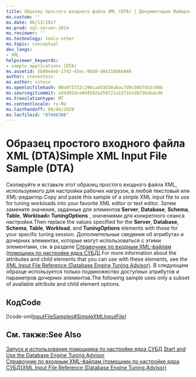 ```yaml
---
title: Образец простого входного файла XML (DTA) | Документация Майкрософт
ms.custom: ''
ms.date: 06/13/2017
ms.prod: sql-server-2014
ms.reviewer: ''
ms.technology: tools-other
ms.topic: conceptual
dev_langs:
- XML
helpviewer_keywords:
- sample applications [DTA]
ms.assetid: 5b00e4eb-1742-43ec-98d8-d84216b6b840
author: stevestein
ms.author: sstein
ms.openlocfilehash: 00a973732c296cadd3d38a6ac7d9c50b7da3c90b
ms.sourcegitcommit: ad4d92dce894592a259721a1571b1d8736abacdb
ms.translationtype: MT
ms.contentlocale: ru-RU
ms.lasthandoff: 08/04/2020
ms.locfileid: "87666308"
---
```

# <a name="simple-xml-input-file-sample-dta"></a><span data-ttu-id="46bc0-102">Образец простого входного файла XML (DTA)</span><span class="sxs-lookup"><span data-stu-id="46bc0-102">Simple XML Input File Sample (DTA)</span></span>
  <span data-ttu-id="46bc0-103">Скопируйте и вставьте этот образец простого входного файла XML, используемого для настройки рабочих нагрузок, в любой текстовый или XML-редактор.</span><span class="sxs-lookup"><span data-stu-id="46bc0-103">Copy and paste this sample of a simple XML input file to use for tuning workloads into your favorite XML editor or text editor.</span></span> <span data-ttu-id="46bc0-104">Затем замените значения, заданные для элементов **Server**, **Database**, **Schema**, **Table**, **Workload**и **TuningOptions** , значениями для конкретного сеанса настройки.</span><span class="sxs-lookup"><span data-stu-id="46bc0-104">Then replace the values specified for the **Server**, **Database**, **Schema**, **Table**, **Workload**, and **TuningOptions** elements with those for your specific tuning session.</span></span> <span data-ttu-id="46bc0-105">Дополнительные сведения об атрибутах и дочерних элементах, которые могут использоваться с этими элементами, см. в разделе [Справочник по входным XML-файлам (помощник по настройке ядра СУБД)](xml-input-file-reference-database-engine-tuning-advisor.md).</span><span class="sxs-lookup"><span data-stu-id="46bc0-105">For more information about the attributes and child elements that you can use with these elements, see the [XML Input File Reference &#40;Database Engine Tuning Advisor&#41;](xml-input-file-reference-database-engine-tuning-advisor.md).</span></span> <span data-ttu-id="46bc0-106">В следующем образце используется только подмножество доступных атрибутов и параметров дочерних элементов.</span><span class="sxs-lookup"><span data-stu-id="46bc0-106">The following sample uses only a subset of available attribute and child element options.</span></span>  
  
## <a name="code"></a><span data-ttu-id="46bc0-107">Код</span><span class="sxs-lookup"><span data-stu-id="46bc0-107">Code</span></span>  
 [!code-xml[InputFileSamples#SimpleXMLInputFile](../../snippets/xml/SQL14/dta_xml/inputfilesamples/xml/dta_xml_input_file_samples.xml#simplexmlinputfile)]  
  
## <a name="see-also"></a><span data-ttu-id="46bc0-108">См. также:</span><span class="sxs-lookup"><span data-stu-id="46bc0-108">See Also</span></span>  
 <span data-ttu-id="46bc0-109">[Запуск и использование помощника по настройке ядра СУБД](../../relational-databases/performance/start-and-use-the-database-engine-tuning-advisor.md) </span><span class="sxs-lookup"><span data-stu-id="46bc0-109">[Start and Use the Database Engine Tuning Advisor](../../relational-databases/performance/start-and-use-the-database-engine-tuning-advisor.md) </span></span>  
 [<span data-ttu-id="46bc0-110">Справочник по входным XML-файлам (помощник по настройке ядра СУБД)</span><span class="sxs-lookup"><span data-stu-id="46bc0-110">XML Input File Reference &#40;Database Engine Tuning Advisor&#41;</span></span>](xml-input-file-reference-database-engine-tuning-advisor.md)  
  
  
